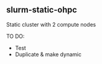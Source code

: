 ## slurm-static-ohpc

Static cluster with 2 compute nodes

TO DO:
- Test
- Duplicate & make dynamic
